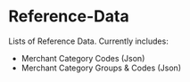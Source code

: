 Reference-Data
==============

Lists of Reference Data. Currently includes:

* Merchant Category Codes (Json)
* Merchant Category Groups & Codes (Json)
